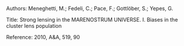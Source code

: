 Authors: Meneghetti, M.; Fedeli, C.; Pace, F.; Gottlöber, S.; Yepes, G.

Title: Strong lensing in the MARENOSTRUM UNIVERSE. I. Biases in the cluster lens population

Reference: 2010, A&A, 519, 90
